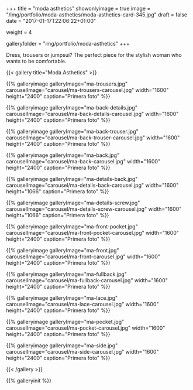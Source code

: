 +++
title = "moda asthetics"
showonlyimage = true
image = "/img/portfolio/moda-asthetics/moda-asthetics-card-345.jpg"
draft = false
date = "2017-01-17T22:06:22+01:00"

weight = 4

galleryfolder = "img/portfolio/moda-asthetics"
+++

Dress, trousers or jumpsui? The perfect piece for the stylish woman who wants to be comfortable.

<!--more-->

{{< gallery title="Moda Asthetics" >}}

  {{% galleryimage galleryImage="ma-trousers.jpg" carouselImage="carousel/ma-trousers-carousel.jpg" width="1600" height="2400" caption="Primera foto" %}}

  {{% galleryimage galleryImage="ma-back-details.jpg" carouselImage="carousel/ma-back-details-carousel.jpg" width="1600" height="2400" caption="Primera foto" %}}

  {{% galleryimage galleryImage="ma-back-trouser.jpg" carouselImage="carousel/ma-back-trouser-carousel.jpg" width="1600" height="2400" caption="Primera foto" %}}

  {{% galleryimage galleryImage="ma-back.jpg" carouselImage="carousel/ma-back-carousel.jpg" width="1600" height="2400" caption="Primera foto" %}}

  {{% galleryimage galleryImage="ma-details-back.jpg" carouselImage="carousel/ma-details-back-carousel.jpg" width="1600" height="1066" caption="Primera foto" %}}

  {{% galleryimage galleryImage="ma-details-screw.jpg" carouselImage="carousel/ma-details-screw-carousel.jpg" width="1600" height="1066" caption="Primera foto" %}}

  {{% galleryimage galleryImage="ma-front-pocket.jpg" carouselImage="carousel/ma-front-pocket-carousel.jpg" width="1600" height="2400" caption="Primera foto" %}}

  {{% galleryimage galleryImage="ma-front.jpg" carouselImage="carousel/ma-front-carousel.jpg" width="1600" height="2400" caption="Primera foto" %}}

  {{% galleryimage galleryImage="ma-fullback.jpg" carouselImage="carousel/ma-fullback-carousel.jpg" width="1600" height="2400" caption="Primera foto" %}}

  {{% galleryimage galleryImage="ma-lace.jpg" carouselImage="carousel/ma-lace-carousel.jpg" width="1600" height="2400" caption="Primera foto" %}}

  {{% galleryimage galleryImage="ma-pocket.jpg" carouselImage="carousel/ma-pocket-carousel.jpg" width="1600" height="2400" caption="Primera foto" %}}

  {{% galleryimage galleryImage="ma-side.jpg" carouselImage="carousel/ma-side-carousel.jpg" width="1600" height="2400" caption="Primera foto" %}}

{{< /gallery >}}

{{% galleryinit %}}
